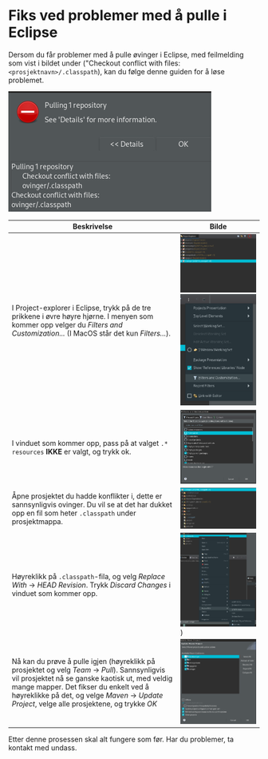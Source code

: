 # Fiks ved problemer med å pulle i Eclipse

Dersom du får problemer med å pulle øvinger i Eclipse, med feilmelding som vist i bildet under ("Checkout conflict with files: `<prosjektnavn>/.classpath`), kan du følge denne guiden for å løse problemet.

![Feilmelding ved pull](img/2.png)

| Beskrivelse | Bilde |
|------|-------|
| I Project-explorer i Eclipse, trykk på de tre prikkene i øvre høyre hjørne. I menyen som kommer opp velger du *Filters and Customization...* (I MacOS står det kun *Filters...*). | ![Meny](img/3.png) ![Filters and customization](img/4.png) |
| I vinduet som kommer opp, pass på at valget `.* resources` **IKKE** er valgt, og trykk ok. | ![Vis skjulte](img/5.png) |
| Åpne prosjektet du hadde konflikter i, dette er sannsynligvis ovinger. Du vil se at det har dukket opp en fil som heter `.classpath` under prosjektmappa. | ![Prosjekt med .classpath](img/6.png) |
| Høyreklikk på `.classpath`-fila, og velg *Replace With* -> *HEAD Revision*. Trykk *Discard Changes* i vinduet som kommer opp. | ![Replace with](img/7.png)) |
| Nå kan du prøve å pulle igjen (høyreklikk på prosjektet og velg *Team* -> *Pull*). Sannsynligvis vil prosjektet nå se ganske kaotisk ut, med veldig mange mapper. Det fikser du enkelt ved å høyreklikke på det, og velge *Maven* -> *Update Project*, velge alle prosjektene, og trykke *OK* | ![Mvn update](img/9.png) |

Etter denne prosessen skal alt fungere som før. Har du problemer, ta kontakt med undass.